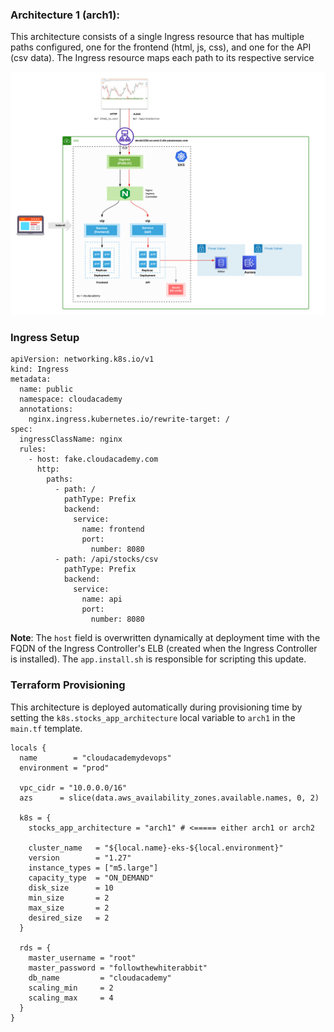 ### Architecture 1 (arch1):
This architecture consists of a single Ingress resource that has multiple paths configured, one for the frontend (html, js, css), and one for the API (csv data). The Ingress resource maps each path to its respective service

![Stocks App](/docs/eks-stocks-arch1.png)

### Ingress Setup

```
apiVersion: networking.k8s.io/v1
kind: Ingress
metadata:
  name: public
  namespace: cloudacademy
  annotations:
    nginx.ingress.kubernetes.io/rewrite-target: /
spec:
  ingressClassName: nginx
  rules:
    - host: fake.cloudacademy.com
      http:
        paths:
          - path: /
            pathType: Prefix
            backend:
              service:
                name: frontend
                port:
                  number: 8080
          - path: /api/stocks/csv
            pathType: Prefix
            backend:
              service:
                name: api
                port:
                  number: 8080
```

**Note**: The `host` field is overwritten dynamically at deployment time with the FQDN of the Ingress Controller's ELB (created when the Ingress Controller is installed). The `app.install.sh` is responsible for scripting this update.

### Terraform Provisioning
This architecture is deployed automatically during provisioning time by setting the `k8s.stocks_app_architecture` local variable to `arch1` in the `main.tf` template.

```
locals {
  name        = "cloudacademydevops"
  environment = "prod"

  vpc_cidr = "10.0.0.0/16"
  azs      = slice(data.aws_availability_zones.available.names, 0, 2)
  
  k8s = {
    stocks_app_architecture = "arch1" # <===== either arch1 or arch2

    cluster_name   = "${local.name}-eks-${local.environment}"
    version        = "1.27"
    instance_types = ["m5.large"]
    capacity_type  = "ON_DEMAND"
    disk_size      = 10
    min_size       = 2
    max_size       = 2
    desired_size   = 2
  }

  rds = {
    master_username = "root"
    master_password = "followthewhiterabbit"
    db_name         = "cloudacademy"
    scaling_min     = 2
    scaling_max     = 4
  }
}
```
